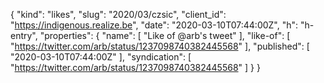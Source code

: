 {
  "kind": "likes",
  "slug": "2020/03/czsic",
  "client_id": "https://indigenous.realize.be",
  "date": "2020-03-10T07:44:00Z",
  "h": "h-entry",
  "properties": {
    "name": [
      "Like of @arb's tweet"
    ],
    "like-of": [
      "https://twitter.com/arb/status/1237098740382445568"
    ],
    "published": [
      "2020-03-10T07:44:00Z"
    ],
    "syndication": [
      "https://twitter.com/arb/status/1237098740382445568"
    ]
  }
}
